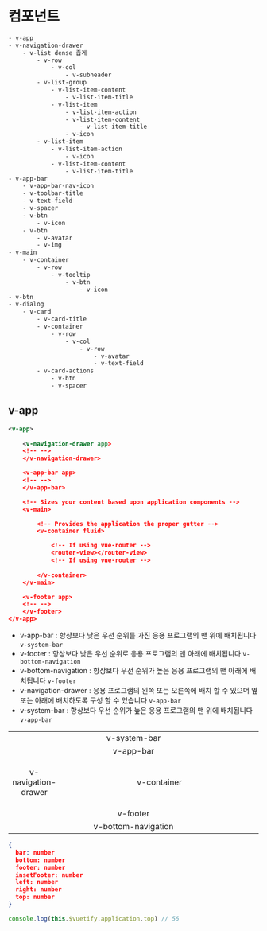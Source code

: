 # 컴포넌트

```bash
- v-app
- v-navigation-drawer
    - v-list dense 좁게
        - v-row
            - v-col
                - v-subheader
        - v-list-group
            - v-list-item-content
                - v-list-item-title
            - v-list-item
                - v-list-item-action
                - v-list-item-content
                    - v-list-item-title
                - v-icon
        - v-list-item
            - v-list-item-action
                - v-icon
            - v-list-item-content
                - v-list-item-title
- v-app-bar
    - v-app-bar-nav-icon
    - v-toolbar-title
    - v-text-field
    - v-spacer
    - v-btn
        - v-icon
    - v-btn
        - v-avatar
        - v-img
- v-main
    - v-container
        - v-row
            - v-tooltip
                - v-btn
                    - v-icon
- v-btn
- v-dialog
    - v-card
        - v-card-title
        - v-container
            - v-row
                - v-col
                    - v-row
                        - v-avatar
                        - v-text-field
        - v-card-actions
            - v-btn
            - v-spacer
```

## v-app

```xml
<v-app>
  
    <v-navigation-drawer app>
    <!-- -->
    </v-navigation-drawer>

    <v-app-bar app>
    <!-- -->
    </v-app-bar>

    <!-- Sizes your content based upon application components -->
    <v-main>

        <!-- Provides the application the proper gutter -->
        <v-container fluid>

            <!-- If using vue-router -->
            <router-view></router-view>
            <!-- If using vue-router -->
            
        </v-container>
    </v-main>

    <v-footer app>
    <!-- -->
    </v-footer>
</v-app>
```

- v-app-bar : 항상보다 낮은 우선 순위를 가진 응용 프로그램의 맨 위에 배치됩니다 `v-system-bar`
- v-footer : 항상보다 낮은 우선 순위로 응용 프로그램의 맨 아래에 배치됩니다 `v-bottom-navigation`
- v-bottom-navigation : 항상보다 우선 순위가 높은 응용 프로그램의 맨 아래에 배치됩니다 `v-footer`
- v-navigation-drawer : 응용 프로그램의 왼쪽 또는 오른쪽에 배치 할 수 있으며 옆 또는 아래에 배치하도록 구성 할 수 있습니다 `v-app-bar`
- v-system-bar : 항상보다 우선 순위가 높은 응용 프로그램의 맨 위에 배치됩니다 `v-app-bar`

<table>
<tr><td valign="middle" align=center colspan="2">v-system-bar</td></tr>
<tr><td valign="middle" align=center colspan="2">v-app-bar</td></tr>
<tr><td valign="middle" align=center width=20% height="100px">v-navigation-drawer</td><td valign=middle align=center>v-container</td></tr>
<tr><td valign="middle" align=center colspan="2">v-footer</td></tr>
<tr><td valign="middle" align=center colspan="2">v-bottom-navigation</td></tr>
</table>

```json
{
  bar: number
  bottom: number
  footer: number
  insetFooter: number
  left: number
  right: number
  top: number
}
```

```js
console.log(this.$vuetify.application.top) // 56
```


